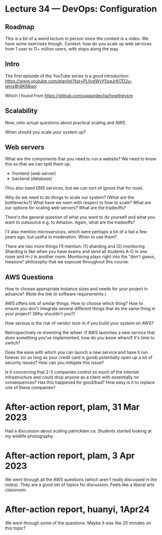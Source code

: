 # Lecture 34 — DevOps: Configuration

## Roadmap

This is a bit of a weird lecture in person since the content is a video. We have
some exercises though. Context: how do you scale up web services from 1 user to
11+ million users, with stops along the way.

## Intro

The first episode of the YouTube series is a good introduction:
<https://www.youtube.com/playlist?list=PLIivdWyY5sqJrKl7D2u-gmis8h9K66qoj>

Which I found from <https://github.com/upgundecha/howtheysre>

## Scalability

Now, onto actual questions about practical scaling and AWS.

When should you scale your system up?

## Web servers

What are the components that you need to run a website? We need to know this so
that we can split them up.

* frontend (web server)
* backend (database)

(You also need DNS services, but we can sort of ignore that for now).

Why do we need to do things to scale our system? (What are the bottlenecks?)
What have we seen with respect to how to scale? What are our options for scaling
web servers? What are the tradeoffs?

There's the general question of what you want to do yourself and what you want
to outsource e.g. to Amazon. Again, what are the tradeoffs?

I'll also mention microservices, which were perhaps a bit of a fad a few years
ago, but useful in moderation. When to use them?

There are two more things I'll mention: (1) sharding and (2) monitoring.
Sharding is like when you have exams and send all students A-G in one room and
H-J in another room. Monitoring plays right into the "don't guess, measure"
philosophy that we espouse throughout this course.

## AWS Questions

How to choose appropriate instance sizes and needs for your project in advance?
(Note the link to software requirements.)

AWS offers lots of similar things. How to choose which thing? How to ensure you
don't integrate several different things that do the same thing in your project?
(Why shouldn't you?)

How serious is the risk of vendor lock-in if you build your system on AWS?

Retrospectively re-inventing the wheel: If AWS launches a new service that does
something you've implemented, how do you know when/if it's time to switch?

Does the ease with which you can launch a new service and have it run forever
(or as long as your credit card is good) potentially open up a lot of security
issues? How can you mitigate this issue?

Is it concerning that 2-3 companies control so much of the Internet
infrastructure and could drop anyone as a client with essentially no
consequences? Has this happened for good/bad? How easy is it to replace one of
these companies?

# After-action report, plam, 31 Mar 2023

Had a discussion about scaling patricklam.ca. Students started looking at my
wildlife photography.

# After-action report, plam, 3 Apr 2023

We went through all the AWS questions (which aren't really discussed in the
notes). They are a good set of topics for discussion. Feels like a liberal arts
classroom.

# After-action report, huanyi, 1Apr24

We went through some of the questions. Maybe it was like 25 minutes on this
topic?
